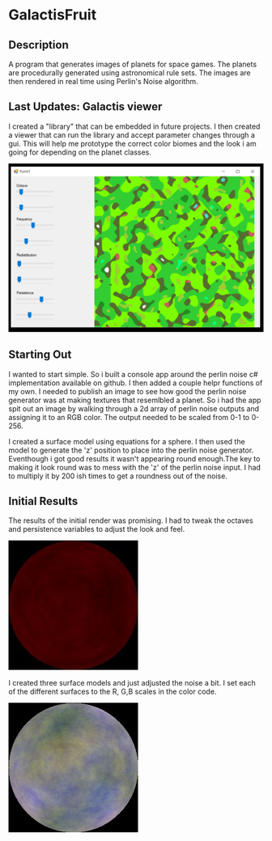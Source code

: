 # GalactisFruit

## Description
A program that generates images of planets for space games. The planets are procedurally generated using astronomical rule sets.
The images are then rendered in real time using Perlin's Noise algorithm. 



## Last Updates: Galactis viewer 

I created a "library" that can be embedded in future projects. I then created a viewer that can run the library and accept parameter changes through a gui. This will help me prototype the correct color biomes and the look i am going for depending on the planet classes. 


![alt text](imgs/mapmaker.PNG "mapmaker")



## Starting Out
I wanted to start simple. So i built a console app around the perlin noise c# implementation available on github. I then added a couple helpr functions of my own.
I needed to publish an image to see how good the perlin noise generator was at making textures that resemlbled a planet. So i had the app spit out an image by walking
through a 2d array of perlin noise outputs and assigning it to an RGB color. The output needed to be scaled from 0-1 to 0-256.

I created a surface model using equations for a sphere. I then used the model to generate the 'z' position to place into the perlin noise generator.
Eventhough i got good results it wasn't appearing round enough.The key to making it look round was to mess with the 'z' of the perlin noise input. I had to multiply it by 200 ish times to get a roundness out of the noise.

## Initial Results
The results of the initial render was promising. I had to tweak the octaves and persistence variables to adjust the look and feel.

![alt text](imgs/map_02.jpg "first output")

I created three surface models and just adjusted the noise a bit. I set each of the different surfaces to the R, G,B scales in the color code.


![alt text](imgs/map_03.jpg "first output")

